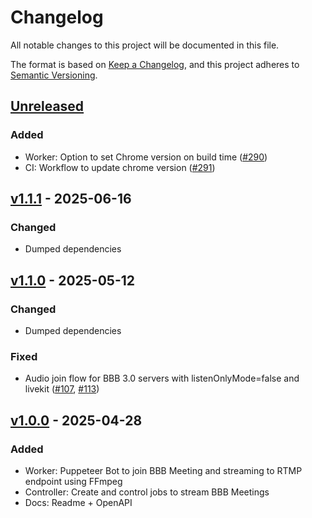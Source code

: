 # Changelog

All notable changes to this project will be documented in this file.

The format is based on [Keep a Changelog](https://keepachangelog.com/en/1.0.0/),
and this project adheres to [Semantic Versioning](https://semver.org/spec/v2.0.0.html).

## [Unreleased]

### Added

- Worker: Option to set Chrome version on build time ([#290])
- CI: Workflow to update chrome version ([#291])

## [v1.1.1] - 2025-06-16

### Changed

- Dumped dependencies

## [v1.1.0] - 2025-05-12

### Changed

- Dumped dependencies

### Fixed

- Audio join flow for BBB 3.0 servers with listenOnlyMode=false and livekit ([#107], [#113])

## [v1.0.0] - 2025-04-28

### Added

- Worker: Puppeteer Bot to join BBB Meeting and streaming to RTMP endpoint using FFmpeg
- Controller: Create and control jobs to stream BBB Meetings
- Docs: Readme + OpenAPI

[#107]: https://github.com/THM-Health/BBB-Streaming-Server/pull/107
[#113]: https://github.com/THM-Health/BBB-Streaming-Server/pull/113
[#290]: https://github.com/THM-Health/BBB-Streaming-Server/pull/290
[#291]: https://github.com/THM-Health/BBB-Streaming-Server/pull/291


[unreleased]: https://github.com/THM-Health/BBB-Streaming-Server/compare/v1.1.1...main
[v1.0.0]: https://github.com/THM-Health/BBB-Streaming-Server/releases/tag/v1.0.0
[v1.1.0]: https://github.com/THM-Health/BBB-Streaming-Server/releases/tag/v1.1.0
[v1.1.1]: https://github.com/THM-Health/BBB-Streaming-Server/releases/tag/v1.1.1
